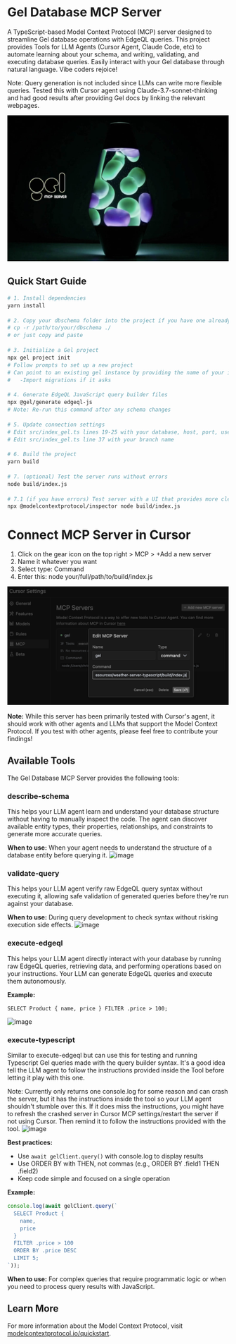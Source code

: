 # Gel Database MCP Server 

A TypeScript-based Model Context Protocol (MCP) server designed to streamline Gel database operations with EdgeQL queries. This project provides Tools for LLM Agents (Cursor Agent, Claude Code, etc) to automate learning about your schema, and writing, validating, and executing database queries. Easily interact with your Gel database through natural language. Vibe coders rejoice! 


Note: Query generation is not included since LLMs can write more flexible queries. Tested this with Cursor agent using Claude-3.7-sonnet-thinking and had good results after providing Gel docs by linking the relevant webpages. 

![Project Architecture Diagram](header.jpg)

## Quick Start Guide

```bash
# 1. Install dependencies
yarn install

# 2. Copy your dbschema folder into the project if you have one already 
# cp -r /path/to/your/dbschema ./
# or just copy and paste

# 3. Initialize a Gel project
npx gel project init
# Follow prompts to set up a new project 
# Can point to an existing gel instance by providing the name of your instance
#   -Import migrations if it asks

# 4. Generate EdgeQL JavaScript query builder files
npx @gel/generate edgeql-js
# Note: Re-run this command after any schema changes

# 5. Update connection settings
# Edit src/index_gel.ts lines 19-25 with your database, host, port, user, password
# Edit src/index_gel.ts line 37 with your branch name

# 6. Build the project
yarn build

# 7. (optional) Test the server runs without errors
node build/index.js

# 7.1 (if you have errors) Test server with a UI that provides more clear error logs using: 
npx @modelcontextprotocol/inspector node build/index.js


```
# Connect MCP Server in Cursor
1. Click on the gear icon on the top right > MCP > +Add a new server
2. Name it whatever you want
3. Select type: Command
4. Enter this: node your/full/path/to/build/index.js

![Screenshot of Cursor MCP Settings](cursorSettings.png)

**Note:** While this server has been primarily tested with Cursor's agent, it should work with other agents and LLMs that support the Model Context Protocol. If you test with other agents, please feel free to contribute your findings!


## Available Tools

The Gel Database MCP Server provides the following tools:

### describe-schema
This helps your LLM agent learn and understand your database structure without having to manually inspect the code. The agent can discover available entity types, their properties, relationships, and constraints to generate more accurate queries.

**When to use:** When your agent needs to understand the structure of a database entity before querying it.
![image](https://github.com/user-attachments/assets/e48b0da7-cd95-4416-820a-2a5c870c8e73)

### validate-query
This helps your LLM agent verify raw EdgeQL query syntax without executing it, allowing safe validation of generated queries before they're run against your database.

**When to use:** During query development to check syntax without risking execution side effects.
![image](https://github.com/user-attachments/assets/1d54c8a5-6f5c-4f7c-904c-93f664e23718)

### execute-edgeql
This helps your LLM agent directly interact with your database by running raw EdgeQL queries, retrieving data, and performing operations based on your instructions. Your LLM can generate EdgeQL queries and execute them autonomously.

**Example:**
```edgeql
SELECT Product { name, price } FILTER .price > 100;
```
![image](https://github.com/user-attachments/assets/79bbabab-aa3e-42e8-bd9f-92ba03cd18c0)


### execute-typescript
Similar to execute-edgeql but can use this for testing and running Typescript Gel queries made with the query builder syntax. It's a good idea tell the LLM agent to follow the instructions provided inside the Tool before letting it play with this one. 

Note: Currently only returns one console.log for some reason and can crash the server, but it has the instructions inside the tool so your LLM agent shouldn't stumble over this. If it does miss the instructions, you might have to refresh the crashed server in Cursor MCP settings/restart the server if not using Cursor. Then remind it to follow the instructions provided with the tool. 
![image](https://github.com/user-attachments/assets/aed79dc8-d2ba-45d5-830b-1d73c04a5614)

**Best practices:**
- Use `await gelClient.query()` with console.log to display results
- Use ORDER BY with THEN, not commas (e.g., ORDER BY .field1 THEN .field2)
- Keep code simple and focused on a single operation

**Example:**
```typescript
console.log(await gelClient.query(`
  SELECT Product { 
    name, 
    price 
  } 
  FILTER .price > 100 
  ORDER BY .price DESC 
  LIMIT 5;
`));
```

**When to use:** For complex queries that require programmatic logic or when you need to process query results with JavaScript.

## Learn More

For more information about the Model Context Protocol, visit [modelcontextprotocol.io/quickstart](https://modelcontextprotocol.io/quickstart).
